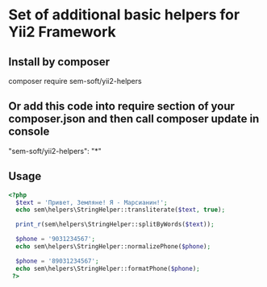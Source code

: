 # Set of additional basic helpers for Yii2 Framework
## Install by composer
composer require sem-soft/yii2-helpers
## Or add this code into require section of your composer.json and then call composer update in console
"sem-soft/yii2-helpers": "*"
## Usage
```php
<?php
  $text = 'Привет, Земляне! Я - Марсианин!';
  echo sem\helpers\StringHelper::transliterate($text, true);

  print_r(sem\helpers\StringHelper::splitByWords($text));

  $phone = '9031234567';
  echo sem\helpers\StringHelper::normalizePhone($phone);

  $phone = '89031234567';
  echo sem\helpers\StringHelper::formatPhone($phone);
 ?>
 ```
